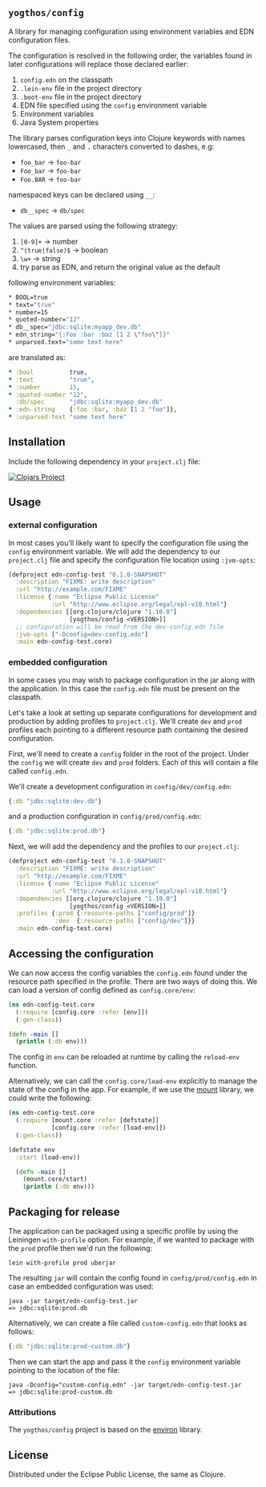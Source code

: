 ## `yogthos/config`

A library for managing configuration using environment variables and EDN configuration files.

The configuration is resolved in the following order, the variables found in later configurations will replace those declared earlier:

1. `config.edn` on the classpath
2. `.lein-env` file in the project directory
3. `.boot-env` file in the project directory
4. EDN file specified using the `config` environment variable
5. Environment variables
6. Java System properties

The library parses configuration keys into Clojure keywords with names lowercased, then `_` and `.` characters converted to dashes, e.g:

* `foo_bar` -> `foo-bar`
* `Foo_bar` -> `foo-bar`
* `Foo.BAR` -> `foo-bar`

namespaced keys can be declared using `__`:

* `db__spec` -> `db/spec`

The values are parsed using the following strategy:

1. `[0-9]+` -> number
2. `^(true|false)$` -> boolean
3. `\w+` -> string
4. try parse as EDN, and return the original value as the default

following environment variables:

```bash
* BOOL=true
* text="true"
* number=15
* quoted-number="12"
* db__spec="jdbc:sqlite:myapp_dev.db"
* edn_string="{:foo :bar :baz [1 2 \"foo\"]}"
* unparsed.text="some text here"
```

are translated as:

``` clojure
* :bool          true,
* :text          "true",
* :number        15,
* :quoted-number "12",
  :db/spec       "jdbc:sqlite:myapp_dev.db"
* :edn-string    {:foo :bar, :baz [1 2 "foo"]},
* :unparsed-text "some text here"
```
## Installation

Include the following dependency in your `project.clj` file:

[![Clojars Project](https://img.shields.io/clojars/v/yogthos/config.svg)](https://clojars.org/yogthos/config)

## Usage

### external configuration

In most cases you'll likely want to specify the configuration file using the `config` environment variable.
We will add the dependency to our `project.clj` file and specify the configuration file location using `:jvm-opts`:

```clojure
(defproject edn-config-test "0.1.0-SNAPSHOT"
  :description "FIXME: write description"
  :url "http://example.com/FIXME"
  :license {:name "Eclipse Public License"
            :url "http://www.eclipse.org/legal/epl-v10.html"}
  :dependencies [[org.clojure/clojure "1.10.0"]
                 [yogthos/config <VERSION>]]
  ;; configuration will be read from the dev-config.edn file               
  :jvm-opts ["-Dconfig=dev-config.edn"]               
  :main edn-config-test.core)

```

### embedded configuration

In some cases you may wish to package configuration in the jar along with the application. In this case the `config.edn` file must be present on the classpath.

Let's take a look at setting up separate configurations for development and production by adding profiles to `project.clj`. We'll create `dev` and `prod` profiles each pointing to a different resource path containing the desired configuration.

First, we'll need to create a `config` folder in the root of the project. Under the `config` we will create `dev`
and `prod` folders. Each of this will contain a file called `config.edn`.

We'll create a development configuration in `config/dev/config.edn`:

```clojure
{:db "jdbc:sqlite:dev.db"}
```

and a production configuration in `config/prod/config.edn`:

```clojure
{:db "jdbc:sqlite:prod.db"}
```

Next, we will add the dependency and the profiles to our `project.clj`:

```clojure
(defproject edn-config-test "0.1.0-SNAPSHOT"
  :description "FIXME: write description"
  :url "http://example.com/FIXME"
  :license {:name "Eclipse Public License"
            :url "http://www.eclipse.org/legal/epl-v10.html"}
  :dependencies [[org.clojure/clojure "1.10.0"]
                 [yogthos/config <VERSION>]]
  :profiles {:prod {:resource-paths ["config/prod"]}
             :dev  {:resource-paths ["config/dev"]}}
  :main edn-config-test.core)

```

## Accessing the configuration

We can now access the config variables the `config.edn` found under the resource path specified in the profile.
There are two ways of doing this. We can load a version of config defined as `config.core/env`:

```clojure
(ns edn-config-test.core
  (:require [config.core :refer [env]])
  (:gen-class))

(defn -main []
  (println (:db env)))
```

The config in `env` can be reloaded at runtime by calling the `reload-env` function.

Alternatively, we can call the `config.core/load-env` explicitly to manage the state of the config in the app.
For example, if we use the [mount](https://github.com/tolitius/mount) library, we could write the following:

```Clojure
(ns edn-config-test.core
  (:require [mount.core :refer [defstate]]
            [config.core :refer [load-env]])
  (:gen-class))

(defstate env
  :start (load-env))

  (defn -main []
    (mount.core/start)
    (println (:db env)))    
```

## Packaging for release

The application can be packaged using a specific profile by using the Leiningen `with-profile` option. For example, if we wanted to package with the `prod` profile then we'd run the following:

```
lein with-profile prod uberjar
```

The resulting `jar` will contain the config found in `config/prod/config.edn` in case an embedded configuration was used:

```
java -jar target/edn-config-test.jar
=> jdbc:sqlite:prod.db
```


Alternatively, we can create a file called `custom-config.edn` that looks as follows:


```clojure
{:db "jdbc:sqlite:prod-custom.db"}
```

Then we can start the app and pass it the `config` environment variable pointing to the location of the file:

```
java -Dconfig="custom-config.edn" -jar target/edn-config-test.jar
=> jdbc:sqlite:prod-custom.db
```

### Attributions

The `yogthos/config` project is based on the [environ](https://github.com/weavejester/environ) library.

## License

Distributed under the Eclipse Public License, the same as Clojure.

